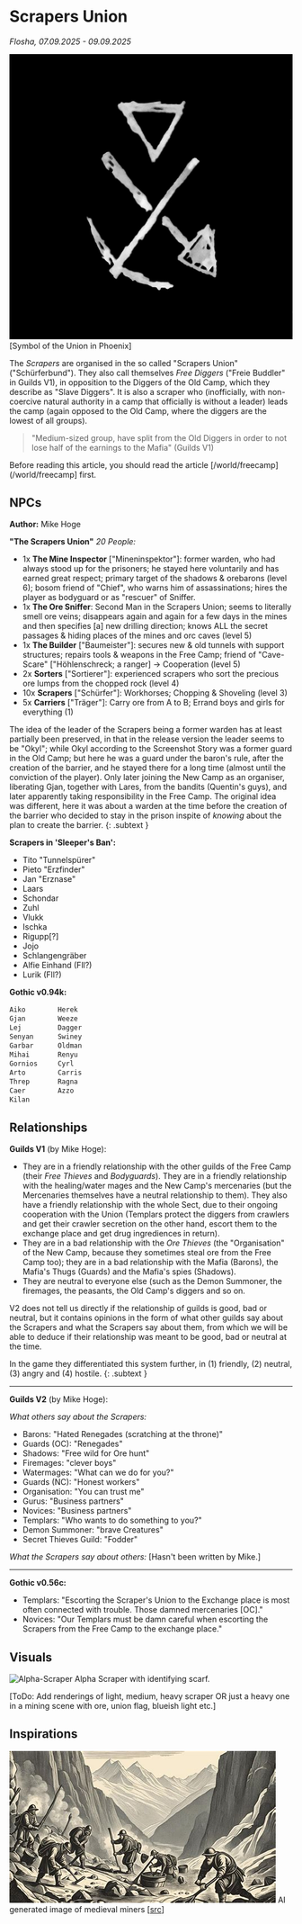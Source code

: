# Scrapers Union

*Flosha, 07.09.2025 - 09.09.2025*

![Scrapers Union, simplified symbol](/_img/factions/guilds/IMG_20250909_090513.jpg)
[Symbol of the Union in Phoenix]

The *Scrapers* are organised in the so called "Scrapers Union" ("Schürferbund"). They also call themselves *Free Diggers* ("Freie Buddler" in Guilds V1), in opposition to the Diggers of the Old Camp, which they describe as "Slave Diggers". It is also a scraper who (inofficially, with non-coercive natural authority in a camp that officially is without a leader) leads the camp (again opposed to the Old Camp, where the diggers are the lowest of all groups).  
> "Medium-sized group, have split from the Old Diggers in order to not lose half of the earnings to the Mafia" (Guilds V1)

Before reading this article, you should read the article [/world/freecamp](/world/freecamp] first.


## NPCs

**Author:** Mike Hoge 

**"The Scrapers Union"** 
*20 People:*  

* 1x **The Mine Inspector** ["Mineninspektor"]: former warden, who had always stood up for the prisoners; he stayed here voluntarily and has earned great respect; primary target of the shadows & orebarons (level 6); bosom friend of "Chief", who warns him of assassinations; hires the player as bodyguard or as "rescuer" of Sniffer. 
* 1x **The Ore Sniffer**: Second Man in the Scrapers Union; seems to literally smell ore veins; disappears again and again for a few days in the mines and then specifies [a] new drilling direction; knows ALL the secret passages & hiding places of the mines and orc caves (level 5)
* 1x **The Builder** ["Baumeister"]: secures new & old tunnels with support structures; repairs tools & weapons in the Free Camp; friend of "Cave-Scare" ["Höhlenschreck; a ranger] -> Cooperation (level 5)
* 2x **Sorters** ["Sortierer"]: experienced scrapers who sort the precious ore lumps from the chopped rock (level 4)
* 10x **Scrapers** ["Schürfer"]: Workhorses; Chopping & Shoveling (level 3)
* 5x **Carriers** ["Träger"]: Carry ore from A to B; Errand boys and girls for everything (1)

The idea of the leader of the Scrapers being a former warden has at least partially been preserved, in that in the release version the leader seems to be "Okyl"; while Okyl according to the Screenshot Story was a former guard in the Old Camp; but here he was a guard under the baron's rule, after the creation of the barrier, and he stayed there for a long time (almost until the conviction of the player). Only later joining the New Camp as an organiser, liberating Gjan, together with Lares, from the bandits (Quentin's guys), and later apparently taking responsibility in the Free Camp. The original idea was different, here it was about a warden at the time before the creation of the barrier who decided to stay in the prison inspite of *knowing* about the plan to create the barrier. 
{: .subtext }


**Scrapers in 'Sleeper's Ban':**  
* Tito "Tunnelspürer"
* Pieto "Erzfinder"
* Jan "Erznase"
* Laars
* Schondar
* Zuhl
* Vlukk
* Ischka
* Rigupp[?]
* Jojo
* Schlangengräber
* Alfie Einhand (Fll?)
* Lurik (Fll?)


**Gothic v0.94k:**
```
Aiko        Herek 
Gjan        Weeze
Lej         Dagger
Senyan      Swiney
Garbar      Oldman
Mihai       Renyu
Gornios     Cyrl
Arto        Carris
Threp       Ragna
Caer        Azzo
Kilan
```


## Relationships 

**Guilds V1** (by Mike Hoge):  
* They are in a friendly relationship with the other guilds of the Free Camp (their *Free Thieves* and *Bodyguards*). They are in a friendly relationship with the healing/water mages and the New Camp's mercenaries (but the Mercenaries themselves have a neutral relationship to them). They also have a friendly relationship with the whole Sect, due to their ongoing cooperation with the Union (Templars protect the diggers from crawlers and get their crawler secretion on the other hand, escort them to the exchange place and get drug ingrediences in return). 
* They are in a bad relationship with the *Ore Thieves* (the "Organisation" of the New Camp, because they sometimes steal ore from the Free Camp too); they are in a bad relationship with the Mafia (Barons), the Mafia's Thugs (Guards) and the Mafia's spies (Shadows).
* They are neutral to everyone else (such as the Demon Summoner, the firemages, the peasants, the Old Camp's diggers and so on.

V2 does not tell us directly if the relationship of guilds is good, bad or neutral, but it contains opinions in the form of what other guilds say about the Scrapers and what the Scrapers say about them, from which we will be able to deduce if their relationship was meant to be good, bad or neutral at the time. 

In the game they differentiated this system further, in (1) friendly, (2) neutral, (3) angry and (4) hostile. 
{: .subtext }

---

**Guilds V2** (by Mike Hoge):  

*What others say about the Scrapers:*
* Barons: "Hated Renegades (scratching at the throne)"
* Guards (OC): "Renegades"
* Shadows: "Free wild for Ore hunt"
* Firemages: "clever boys"
* Watermages: "What can we do for you?"
* Guards (NC): "Honest workers"
* Organisation: "You can trust me"
* Gurus: "Business partners"
* Novices: "Business partners"
* Templars: "Who wants to do something to you?"
* Demon Summoner: "brave Creatures"
* Secret Thieves Guild: "Fodder"

*What the Scrapers say about others:* 
[Hasn't been written by Mike.]

---

**Gothic v0.56c:**  
* Templars: "Escorting the Scraper's Union to the Exchange place is most often connected with trouble. Those damned mercenaries [OC]."
* Novices: "Our Templars must be damn careful when escorting the Scrapers from the Free Camp to the exchange place."


## Visuals

![Alpha-Scraper](https://images.gothicarchive.org/artworks/npcs/scraper_light.jpg)
Alpha Scraper with identifying scarf.

[ToDo: Add renderings of light, medium, heavy scraper OR just a heavy one in a mining scene with ore, union flag, blueish light etc.]


## Inspirations

![Scraper-Inspiration](/_img/factions/guilds/scraper-inspiration-1.jpg)
AI generated image of medieval miners [[src](https://goldconsul.com/gold-mining-techniques-in-medieval-europe/)]
